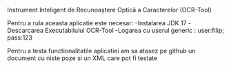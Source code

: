 Instrument Inteligent de Recunoaștere Optică a Caracterelor (OCR-Tool)

Pentru a rula aceasta aplicatie este necesar:
-Instalarea JDK 17
-Descarcarea Executabilului OCR-Tool
-Logarea cu userul generic : user:filip; pass:123

Pentru a testa functionalitatile aplicatiei am sa atasez pe github un document cu niste poze si un XML care pot fi testate
